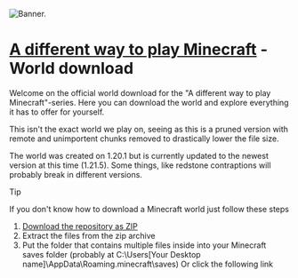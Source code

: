 ![Banner.](https://yt3.googleusercontent.com/Z0K0JwLxN4FHCaoOz33fh1ZS7kAJdJm-BTxxzxnIE0LwXQkZd_tEK7lxBqaEuk6wpQZtTP311kc=w1707-fcrop64=1,00005a57ffffa5a8-k-c0xffffffff-no-nd-rj)
# [A different way to play Minecraft](https://www.youtube.com/@TheTrustToday) - World download
Welcome on the official world download for the "A different way to play Minecraft"-series. Here you can download the world and explore everything it has to offer for yourself.

This isn't the exact world we play on, seeing as this is a pruned version with remote and unimportent chunks removed to drastically lower the file size.

The world was created on 1.20.1 but is currently updated to the newest version at this time (1.21.5).
Some things, like redstone contraptions will probably break in different versions.


> [!TIP]
> If you don't know how to download a Minecraft world just follow these steps 
> 1. [Download the repository as ZIP](https://github.com/J4PC/A_different_way_to_play_Minecraft-world_download/archive/refs/heads/main.zip)
> 2. Extract the files from the zip archive
> 3. Put the folder that contains multiple files inside into your Minecraft saves folder (probably at C:\Users\[Your Desktop name]\AppData\Roaming\.minecraft\saves)
> Or click the following link
